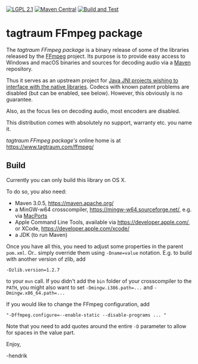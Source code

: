 [![LGPL 2.1](https://img.shields.io/badge/License-LGPL_2.1-blue.svg)](https://www.gnu.org/licenses/old-licenses/lgpl-2.1.html)
[![Maven Central](https://maven-badges.herokuapp.com/maven-central/com.tagtraum/ffmpeg-package/badge.svg)](https://maven-badges.herokuapp.com/maven-central/com.tagtraum/ffmpeg-package)
[![Build and Test](https://github.com/hendriks73/tagtraum-FFmpeg-package/workflows/Build%20and%20Test/badge.svg)](https://github.com/hendriks73/tagtraum-FFmpeg-package/actions)

# tagtraum FFmpeg package

The *tagtraum FFmpeg package* is a binary release of some of the libraries released by
the [FFmpeg](https://www.ffmpeg.org) project. Its purpose is to provide easy access
to Windows and macOS binaries and sources for decoding audio via a
[Maven](https://maven.apache.org/) repository.

Thus it serves as an upstream project for [Java JNI projects wishing to interface
with the native libraries](https://www.tagtraum.com/ffsampledsp/).
Codecs with known patent problems are disabled (but can be enabled, see below).
However, this obviously is no guarantee.

Also, as the focus lies on decoding audio, most encoders are disabled.

This distribution comes with absolutely no support, warranty etc. you name it.

*tagtraum FFmpeg package's* online home is at https://www.tagtraum.com/ffmpeg/


## Build

Currently you can only build this library on OS X.

To do so, you also need:

- Maven 3.0.5, https://maven.apache.org/
- a MinGW-w64 crosscompiler, https://mingw-w64.sourceforge.net/, e.g. via [MacPorts](https://mingw-w64.org/doku.php/download/macports)
- Apple Command Line Tools, available via https://developer.apple.com/, or XCode, https://developer.apple.com/xcode/
- a JDK (to run Maven)

Once you have all this, you need to adjust some properties in the parent `pom.xml`.
Or.. simply override them using `-Dname=value` notation. E.g. to build with
another version of zlib, add

    -Dzlib.version=1.2.7

to your `mvn` call. If you didn't add the `bin` folder of your crosscompiler to the
`PATH`, you might also want to set `-Dmingw.i386.path=...` and `-Dmingw.x86_64.path=...`

If you would like to change the FFmpeg configuration, add

    "-Dffmpeg.configure=--enable-static --disable-programs ... "

Note that you need to add quotes around the entire `-D` parameter to allow for spaces
in the value part.


Enjoy,

-hendrik
